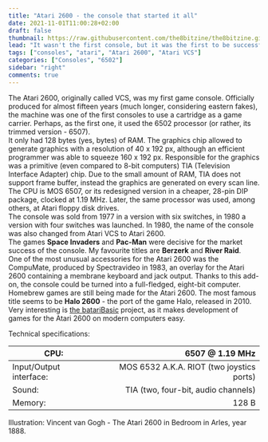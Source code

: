 ```yaml
---
title: "Atari 2600 - the console that started it all"
date: 2021-11-01T11:00:28+02:00
draft: false
thumbnail: https://raw.githubusercontent.com/the8bitzine/the8bitzine.github.io/media/media/2021/Vincent_van_Gogh_-_Atari_2600_in_Bedroom_in_Arles_1888.jpg
lead: "It wasn't the first console, but it was the first to be successful. And it is still alive."
tags: ["consoles", "atari", "Atari 2600", "Atari VCS"]
categories: ["Consoles", "6502"]
sidebar: "right"
comments: true
---
```


The Atari 2600, originally called VCS, was my first game console. Officially produced for almost fifteen years (much longer, considering eastern fakes), the machine was one of the first consoles to use a cartridge as a game carrier. Perhaps, as the first one, it used the 6502 processor (or rather, its trimmed version - 6507).  
It only had 128 bytes (yes, bytes) of RAM. The graphics chip allowed to generate graphics with a resolution of 40 x 192 px, although an efficient programmer was able to squeeze 160 x 192 px.  Responsible for the graphics was a primitive (even compared to 8-bit computers) TIA (Television Interface Adapter) chip. Due to the small amount of RAM, TIA does not support frame buffer, instead the graphics are generated on every scan line.  
The CPU is MOS 6507, or its redesigned version in a cheaper, 28-pin DIP package, clocked at 1.19 MHz. Later, the same processor was used, among others, at Atari floppy disk drives.  
The console was sold from 1977 in a version with six switches, in 1980 a version with four switches was launched. In 1980, the name of the console was also changed from Atari VCS to Atari 2600.  
The games **Space Invaders** and **Pac-Man** were decisive for the market success of the console. My favourite titles are **Berzerk** and **River Raid**.  
One of the most unusual accessories for the Atari 2600 was the CompuMate, produced by Spectravideo in 1983, an overlay for the Atari 2600 containing a membrane keyboard and jack output. Thanks to this add-on, the console could be turned into a full-fledged, eight-bit computer.  
Homebrew games are still being made for the Atari 2600. The most famous title seems to be **Halo 2600** - the port of the game Halo, released in 2010.  
Very interesting is [the batariBasic](https://github.com/batari-Basic/batari-Basic) project, as it makes development of games for the Atari 2600 on modern computers easy.  
  
Technical specifications:    
  
  
CPU:| 6507 @ 1.19 MHz |
------------ | -----------: |
Input/Output interface:| MOS 6532 A.K.A. RIOT (two joystics ports) |
Sound: | TIA (two, four-bit, audio channels) |
Memory:| 128 B |

Illustration: Vincent van Gogh - The Atari 2600 in Bedroom in Arles, year 1888.